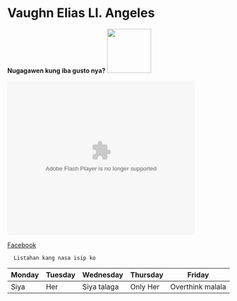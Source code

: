 # Vaughn Elias Ll. Angeles
**Nugagawen kung iba gusto nya?**
<img src="https://user-images.githubusercontent.com/95326401/211949634-b776249b-41aa-4cbe-ab71-f2983ebe90f8.png" width="100" height="100">
<object width="425" height="350">
  <param name="movie" value="https://www.youtube.com/watch?v=nIjVuRTm-dc" />
  <param name="wmode" value="transparent" />
  <embed src="https://www.youtube.com/watch?v=nIjVuRTm-dc"
         type="application/x-shockwave-flash"
         wmode="transparent" width="425" height="350" />
</object>

[Facebook](https://www.facebook.com/profile.php?id=100087993836473)

      Listahan kang nasa isip ko
      
| Monday | Tuesday | Wednesday | Thursday  | Friday |
| ------ | --------| --------  |-----------|--------|
|    Siya |    Her  |     Siya talaga    |    Only Her   |    Overthink malala  | 

